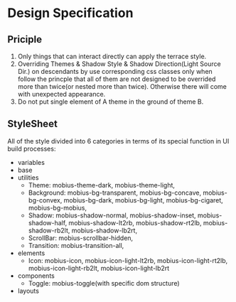# Design Specification

## Priciple

1. Only things that can interact directly can apply the terrace style.
2. Overriding Themes & Shadow Style & Shadow Direction(Light Source Dir.) on descendants by use corresponding css classes only when follow the princple that all of them are not designed to be overrided more than twice(or nested more than twice). Otherwise there will come with unexpected appearance.
3. Do not put single element of A theme in the ground of theme B.

## StyleSheet

All of the style divided into 6 categories in terms of its special function in UI build processes:

- variables
- base
- utilities
  - Theme: mobius-theme-dark, mobius-theme-light,
  - Background: mobius-bg-transparent, mobius-bg-concave, mobius-bg-convex, mobius-bg-dark, mobius-bg-light, mobius-bg-cigaret, mobius-bg-mobius,
  - Shadow: mobius-shadow-normal, mobius-shadow-inset, mobius-shadow-half, mobius-shadow-lt2rb, mobius-shadow-rt2lb, mobius-shadow-rb2lt, mobius-shadow-lb2rt,
  - ScrollBar: mobius-scrollbar-hidden,
  - Transition: mobius-transition-all,
- elements
  - Icon: mobius-icon, mobius-icon-light-lt2rb, mobius-icon-light-rt2lb, mobius-icon-light-rb2lt, mobius-icon-light-lb2rt
- components
  - Toggle: mobius-toggle(with specific dom structure)
- layouts
